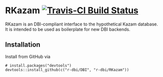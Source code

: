 # RKazam [![Travis-CI Build Status](https://travis-ci.org/r-dbi/RKazam.svg?branch=master)](https://travis-ci.org/r-dbi/RKazam)

RKazam is an DBI-compliant interface to the hypothetical Kazam database. It is intended to be used as boilerplate for new DBI backends.

## Installation

Install from GitHub via

```
# install.packages("devtools")
devtools::install_github(c("r-dbi/DBI", "r-dbi/RKazam"))
```
